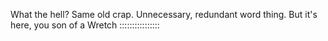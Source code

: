 What the hell? Same old crap. Unnecessary, redundant word thing. But it's here, you son of a Wretch ::::::::::::::::
